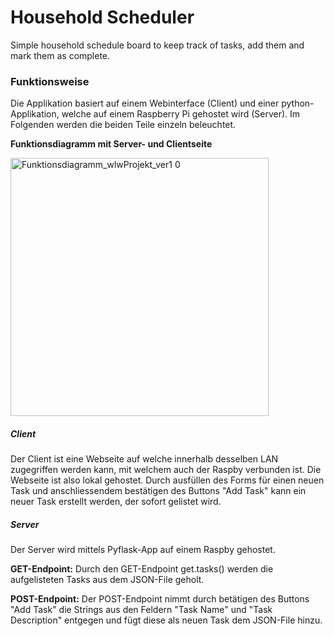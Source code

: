 # Household Scheduler

Simple household schedule board to keep track of tasks, add them and mark them as complete.

### Funktionsweise

Die Applikation basiert auf einem Webinterface (Client) und einer python-Applikation, welche auf einem Raspberry Pi gehostet wird (Server). Im Folgenden werden die beiden Teile einzeln beleuchtet.

**Funktionsdiagramm mit Server- und Clientseite**

<img width="413" alt="Funktionsdiagramm_wlwProjekt_ver1 0" src="https://github.com/user-attachments/assets/123d14a1-ac6d-4913-8d13-f0c7589a1039" />

##### Client

Der Client ist eine Webseite auf welche innerhalb desselben LAN zugegriffen werden kann, mit welchem auch der Raspby verbunden ist. Die Webseite ist also lokal gehostet. Durch ausfüllen des Forms für einen neuen Task und anschliessendem bestätigen des Buttons "Add Task" kann ein neuer Task erstellt werden, der sofort gelistet wird.

##### Server

Der Server wird mittels Pyflask-App auf einem Raspby gehostet.

**GET-Endpoint:** Durch den GET-Endpoint get.tasks() werden die aufgelisteten Tasks aus dem JSON-File geholt.

**POST-Endpoint:** Der POST-Endpoint nimmt durch betätigen des Buttons "Add Task" die Strings aus den Feldern "Task Name" und "Task Description" entgegen und fügt diese als neuen Task dem JSON-File hinzu.
